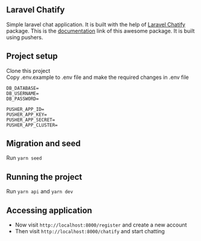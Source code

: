 ## Laravel Chatify
Simple laravel chat application. It is built with the help of [Laravel Chatify](https://github.com/munafio/chatify) package.
This is the [documentation](https://chatify.munafio.com/) link of this awesome package. It is built using pushers.

## Project setup
Clone this project</br>
Copy .env.example to .env file and make the required changes in .env file
```
DB_DATABASE=
DB_USERNAME=
DB_PASSWORD=

PUSHER_APP_ID=
PUSHER_APP_KEY=
PUSHER_APP_SECRET=
PUSHER_APP_CLUSTER=
```

## Migration and seed
Run `yarn seed`

## Running the project
Run `yarn api` and `yarn dev`

## Accessing application
- Now visit `http://localhost:8000/register` and create a new account
- Then visit `http://localhost:8000/chatify` and start chatting

